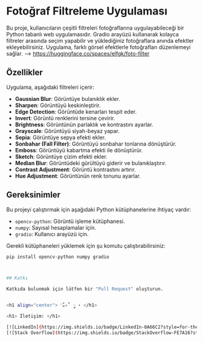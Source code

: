 # Fotoğraf Filtreleme Uygulaması

Bu proje, kullanıcıların çeşitli filtreleri fotoğraflarına uygulayabileceği bir Python tabanlı web uygulamasıdır. Gradio arayüzü kullanarak kolayca filtreler arasında seçim yapabilir ve yüklediğiniz fotoğraflara anında efektler ekleyebilirsiniz. Uygulama, farklı görsel efektlerle fotoğrafları düzenlemeyi sağlar. --> https://huggingface.co/spaces/elfgk/foto-filter

## Özellikler

Uygulama, aşağıdaki filtreleri içerir:

- **Gaussian Blur**: Görüntüye bulanıklık ekler.
- **Sharpen**: Görüntüyü keskinleştirir.
- **Edge Detection**: Görüntüde kenarları tespit eder.
- **Invert**: Görüntü renklerini tersine çevirir.
- **Brightness**: Görüntünün parlaklık ve kontrastını ayarlar.
- **Grayscale**: Görüntüyü siyah-beyaz yapar.
- **Sepia**: Görüntüye sepya efekti ekler.
- **Sonbahar (Fall Filter)**: Görüntüyü sonbahar tonlarına dönüştürür.
- **Emboss**: Görüntüyü kabartma efekti ile dönüştürür.
- **Sketch**: Görüntüye çizim efekti ekler.
- **Median Blur**: Görüntüdeki gürültüyü giderir ve bulanıklaştırır.
- **Contrast Adjustment**: Görüntü kontrastını artırır.
- **Hue Adjustment**: Görüntünün renk tonunu ayarlar.

## Gereksinimler

Bu projeyi çalıştırmak için aşağıdaki Python kütüphanelerine ihtiyaç vardır:

- `opencv-python`: Görüntü işleme kütüphanesi.
- `numpy`: Sayısal hesaplamalar için.
- `gradio`: Kullanıcı arayüzü için.

Gerekli kütüphaneleri yüklemek için şu komutu çalıştırabilirsiniz:

```bash
pip install opencv-python numpy gradio



## Katkı

Katkıda bulunmak için lütfen bir "Pull Request" oluşturun. 


<h1 align="center"> 𓍢ִ໋☕️✧˚ ༘ ⋆ </h1>

<h1> İletişim: </h1>

[![LinkedIn](https://img.shields.io/badge/LinkedIn-0A66C2?style=for-the-badge&logo=linkedin&logoColor=white)](https://www.linkedin.com/in/elfgk/)
[![Stack Overflow](https://img.shields.io/badge/StackOverflow-FE7A16?style=for-the-badge&logo=stackoverflow&logoColor=white)](https://stackoverflow.com/users/27559679/elfgk)
